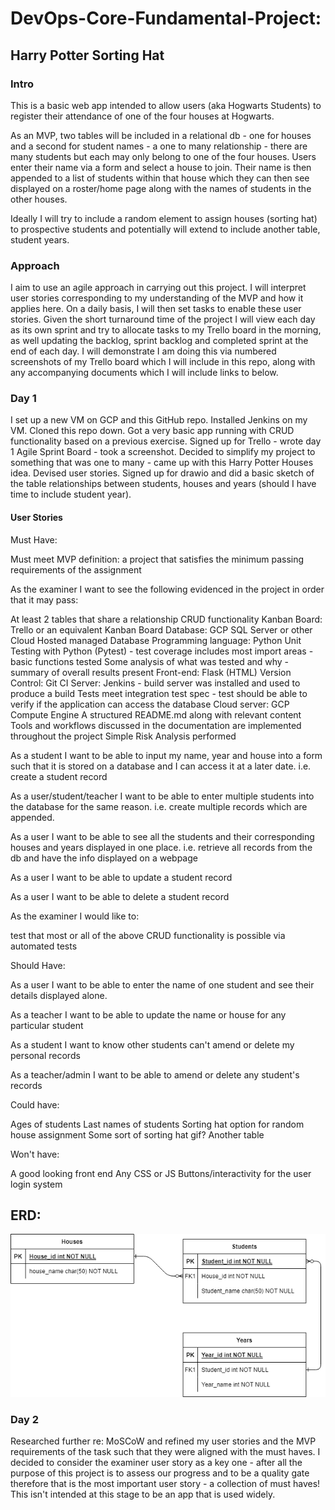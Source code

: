 # DevOps-Core-Fundamental-Project: 
## Harry Potter Sorting Hat
### Intro

This is a basic web app intended to allow users (aka Hogwarts Students) to register their attendance of one of the four houses at Hogwarts.

As an MVP, two tables will be included in a relational db - one for houses and a second for student names - a one to many relationship - there are many students but each may only belong to one of the four houses.  Users enter their name via a form and select a house to join.
Their name is then appended to a list of students within that house which they can then see displayed on a roster/home page along with the names of students in the other houses.

Ideally I will try to include a random element to assign houses (sorting hat) to prospective students and potentially will extend to include another table, student 
years.

### Approach

I aim to use an agile approach in carrying out this project.  I will interpret user stories corresponding to my understanding of the MVP
and how it applies here.  On a daily basis, I will then set tasks to enable these user stories.  Given the short 
turnaround time of the project I will view each day as its own sprint and try to allocate tasks to my Trello board in the morning, as well 
updating the backlog, sprint backlog and completed sprint at the end of each day.  I will demonstrate I am doing this via numbered screenshots 
of my Trello board which I will include in this repo, along with any accompanying documents which I will include links to below.

### Day 1
I set up a new VM on GCP and this GitHub repo.  Installed Jenkins on my VM.  Cloned this repo down.  Got a very basic app running with CRUD functionality based on a previous exercise.
Signed up for Trello - wrote day 1 Agile Sprint Board - took a screenshot.
Decided to simplify my project to something that was one to many - came up with this Harry Potter Houses idea.
Devised user stories.
Signed up for drawio and did a basic sketch of the table relationships between students, houses and years (should I have time to include student year).

#### User Stories

Must Have:

Must meet MVP definition: a project that satisfies the minimum passing requirements of the assignment

As the examiner I want to see the following evidenced in the project in order that it may pass:

At least 2 tables that share a relationship
CRUD functionality
Kanban Board: Trello or an equivalent Kanban Board
Database: GCP SQL Server or other Cloud Hosted managed Database
Programming language: Python
Unit Testing with Python (Pytest) - test coverage includes most import areas - basic functions tested
Some analysis of what was tested and why - summary of overall results present
Front-end: Flask (HTML)
Version Control: Git
CI Server: Jenkins - build server was installed and used to produce a build
Tests meet integration test spec - test should be able to verify if the application can access the database
Cloud server: GCP Compute Engine
A structured README.md along with relevant content
Tools and workflows discussed in the documentation are implemented throughout the project
Simple Risk Analysis performed

As a student I want to be able to input my name, year and house into a form such that
it is stored on a database and I can access it at a later date.  i.e. create a student record

As a user/student/teacher I want to be able to enter multiple students into the database for the
same reason. i.e. create multiple records which are appended.

As a user I want to be able to see all the students and their corresponding houses and years
displayed in one place. i.e. retrieve all records from the db and have the info displayed on a webpage

As a user I want to be able to update a student record

As a user I want to be able to delete a student record

As the examiner I would like to:

test that most or all of the above CRUD functionality is possible via automated tests



Should Have:

As a user I want to be able to enter the name of one student and see their details displayed
alone.

As a teacher I want to be able to update the name or house for any particular student

As a student I want to know other students can't amend or delete my personal records

As a teacher/admin I want to be able to amend or delete any student's records


Could have:

Ages of students
Last names of students
Sorting hat option for random house assignment
Some sort of sorting hat gif?
Another table


Won't have:

A good looking front end
Any CSS or JS
Buttons/interactivity for the user
login system

## ERD:

![alt text](https://github.com/Harry84/DevOps-Core-Fundamental-Project/blob/main/Hogwarts%20Houses%20ERD.drawio.png)

### Day 2
Researched further re: MoSCoW and refined my user stories and the MVP requirements of the task such that they were aligned with the must haves.  I decided to consider the examiner user story as a key one - after all the purpose of this project is to assess our progress and to be a quality gate therefore that is the most important user story - a collection of must haves!  This isn't intended at this stage to be an app that is used widely.





